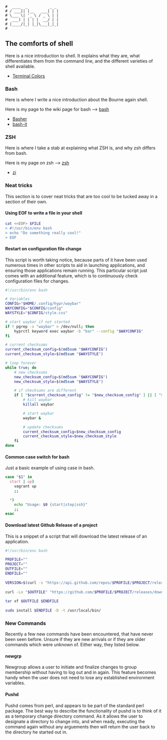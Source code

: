 ```text
#  ____  _          _ _
# / ___|| |__   ___| | |
# \___ \| '_ \ / _ \ | |
#  ___) | | | |  __/ | |
# |____/|_| |_|\___|_|_|
#
```

## The comforts of shell

Here is a nice introduction to shell. It explains what they are, what differentiates them from the command
line, and the different varieties of shell available.

* [Terminal Colors](https://github.com/termstandard/colors)

### Bash

Here is where I write a nice introduction about the Bourne again shell.

Here is my page to the wiki page for bash --> [bash](bash)

* [Basher](https://www.basher.it)
* [bash-it](https://github.com/Bash-it/bash-it)

### ZSH

Here is where I take a stab at explaining what ZSH is, and why zsh differs from bash.

Here is my page on zsh --> [zsh](zsh)

* [zi](https://github.com/z-shell/zi)

### Neat tricks

This section is to cover neat tricks that are too cool to be tucked away in a section of their own.

#### Using EOF to write a file in your shell

```bash
cat <<EOF> $FILE
> #!/usr/bin/env bash
> echo "Do something really cool!"
> EOF
```

#### Restart on configuration file change

This script is worth taking notice, because parts of it have been used numerous times in other scripts to aid in launching
applications, and ensuring those applications remain running. This particular script just comes with an
additional feature, which is to continuously check configuration files for changes.

```bash
#!/usr/bin/env bash

# Variables
CONFIG="$HOME/.config/hypr/waybar"
WAYCONFIG="$CONFIG/config"
WAYSTYLE="$CONFIG/style.css"

# start waybar if not started
if ! pgrep -x "waybar" > /dev/null; then
	hyprctl keyword exec waybar -b "bar" --config "$WAYCONFIG"
fi

# current checksums
current_checksum_config=$(md5sum "$WAYCONFIG")
current_checksum_style=$(md5sum "$WAYSTYLE")

# loop forever
while true; do
	# new checksums
	new_checksum_config=$(md5sum "$WAYCONFIG")
	new_checksum_style=$(md5sum "$WAYSTYLE")

	# if checksums are different
	if [ "$current_checksum_config" != "$new_checksum_config" ] || [ "$current_checksum_style" != "$new_checksum_style" ]; then
		# kill waybar
		killall waybar

		# start waybar
		waybar &

		# update checksums
		current_checksum_config=$new_checksum_config
		current_checksum_style=$new_checksum_style
	fi
done
```

#### Common case switch for bash

Just a basic example of using case in bash.

```bash
case "$1" in
  start | up)
    vagrant up
    ;;

  *)
    echo "Usage: $0 {start|stop|ssh}"
    ;;
esac

```

#### Download latest Github Release of a project

This is a snippet of a script that will download the latest release of an application.

```bash
#!/usr/bin/env bash

PROFILE=""
PROJECT=""
OUTFILE=""
ENDFILE=""
 
VERSION=$(curl -s "https://api.github.com/repos/$PROFILE/$PROJECT/releases/latest" | \grep -Po '"tag_name": *"v\K[^"]*')
 
curl -Lo "$OUTFILE" "https://github.com/$PROFILE/$PROJECT/releases/download/v${VERSION}/$PROJECT_${VERSION}_Linux_x86_64.tar.gz"
 
tar xf $OUTFILE $ENDFILE
 
sudo install $ENDFILE -D -t /usr/local/bin/
```

### New Commands

Recently a few new commands have been encountered, that have never been seen before. Unsure if they are new arrivals
or if they are older commands which were unknown of. Either way, they listed below.

#### newgrp

Newgroup allows a user to initiate and finalize changes to group membership without having to log out and in again.
This feature becomes handy when the user does not need to lose any established environment variables.

#### Pushd

Pushd comes from perl, and appears to be part of the standard perl package. The best way to describe the
functionality of pushd is to think of it as a temporary change directory command. As it allows the user to designate a
directory to change into, and when ready, executing the command again without any arguements then will return the
user back to the directory he started out in. 
